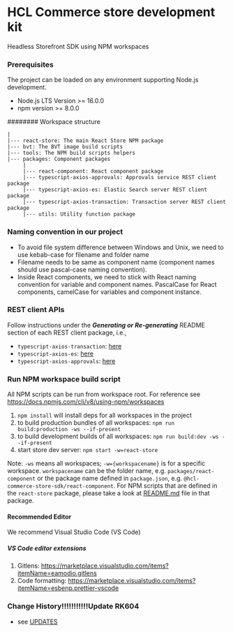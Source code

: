 [//]: # "================================================="
[//]: # "Licensed Materials - Property of HCL Technologies"
[//]: #
[//]: # "HCL Commerce"
[//]: #
[//]: # "(C) Copyright HCL Technologies Limited 2020-2022"
[//]: #
[//]: # "==================================================="

# HCL Commerce store development kit

Headless Storefront SDK using NPM workspaces

### Prerequisites

The project can be loaded on any environment supporting Node.js development.

- Node.js LTS Version >= 16.0.0
- npm version >= 8.0.0

######## Workspace structure

    |
    |--- react-store: The main React Store NPM package
    |--- bvt: The BVT image build scripts
    |--- tools: The NPM build scripts helpers
    |--- packages: Component packages
         |
         |--- react-component: React component package
         |--- typescript-axios-approvals: Approvals service REST client package
         |--- typescript-axios-es: Elastic Search server REST client package
         |--- typescript-axios-transaction: Transaction server REST client package
         |--- utils: Utility function package

### Naming convention in our project

- To avoid file system difference between Windows and Unix, we need to use kebab-case for filename and folder name
- Filename needs to be same as component name (component names should use pascal-case naming convention).
- Inside React components, we need to stick with React naming convention for variable and component names. PascalCase for React components, camelCase for variables and component instance.

### REST client APIs

Follow instructions under the **_Generating or Re-generating_** README section of each REST client package, i.e.,

- `typescript-axios-transaction`: [here](./packages/typescript-axios-transaction/README.md#generating-or-re-generating)
- `typescript-axios-es`: [here](./packages/typescript-axios-es/README.md#generating-or-re-generating)
- `typescript-axios-approvals`: [here](./packages/typescript-axios-approvals/README.md#generating-or-re-generating)

### Run NPM workspace build script

All NPM scripts can be run from workspace root. For reference see https://docs.npmjs.com/cli/v8/using-npm/workspaces

1. `npm install` will install deps for all workspaces in the project
2. to build production bundles of all workspaces: `npm run build:production -ws --if-present`
3. to build development builds of all workspaces: `npm run build:dev -ws --if-present`
4. start store dev server: `npm start -w=react-store`

Note: `-ws` means all workspaces; `-w={workspacename}` is for a specific workspace. `workspacename` can be the folder name, e.g. `packages/react-component` or the package name defined in `package.json`, e.g. `@hcl-commerce-store-sdk/react-component`. For NPM scripts that are defined in the `react-store` package, please take a look at [README.md](./react-store/README.md) file in that package.

#### Recommended Editor

We recommend Visual Studio Code (VS Code)

##### VS Code editor extensions

1.  Gitlens: https://marketplace.visualstudio.com/items?itemName=eamodio.gitlens
2.  Code formatting: https://marketplace.visualstudio.com/items?itemName=esbenp.prettier-vscode

### Change History!!!!!!!!!!!Update RK604

- see [UPDATES](UPDATES.md)
